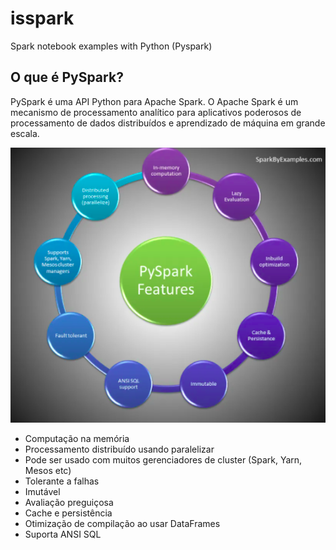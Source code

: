 # isspark
Spark notebook examples with Python (Pyspark) 

## O que é PySpark?

PySpark é uma API Python para Apache Spark. O Apache Spark é um mecanismo de processamento analítico para aplicativos poderosos de processamento de dados distribuídos e aprendizado de máquina em grande escala.

![Principais recursos de Pyspark](/img/pyspark_resources.png)

* Computação na memória
* Processamento distribuído usando paralelizar
* Pode ser usado com muitos gerenciadores de cluster (Spark, Yarn, Mesos etc)
* Tolerante a falhas
* Imutável
* Avaliação preguiçosa
* Cache e persistência
* Otimização de compilação ao usar DataFrames
* Suporta ANSI SQL